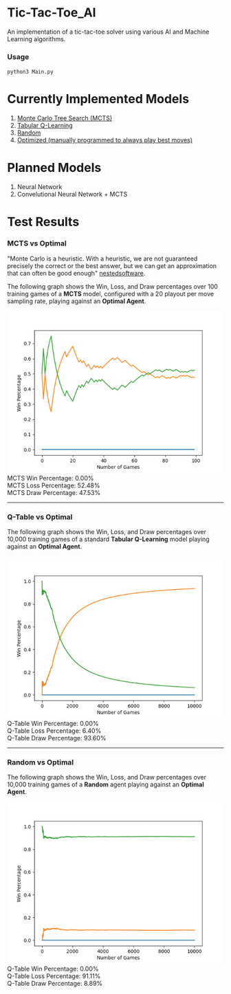 # Tic-Tac-Toe_AI  
An implementation of a tic-tac-toe solver using various AI and Machine Learning algorithms.  
  
### Usage  
```  
python3 Main.py  
```  
  
# Currently Implemented Models  
1. [Monte Carlo Tree Search (MCTS)](#mcts-vs-optimal)  
2. [Tabular Q-Learning](#q-table-vs-optimal)
3. [Random](#random-vs-optimal)  
4. [Optimized (manually programmed to always play best moves)](https://xkcd.com/832/) 
  
# Planned Models   
1. Neural Network  
2. Convelutional Neural Network + MCTS  
  
  
# Test Results  
  
### MCTS vs Optimal
  
"Monte Carlo is a heuristic. With a heuristic, we are not guaranteed precisely the correct or the best answer, but we can get an approximation that can often be good enough" [nestedsoftware](https://nestedsoftware.com/2019/08/07/tic-tac-toe-with-mcts-2h5k.152104.html).  
  
The following graph shows the Win, Loss, and Draw percentages over 100 training games of a **MCTS** model, configured with a 20 playout per move sampling rate, playing against an **Optimal Agent**.  
  
![cumulative_accuracy](MCTS_vs_Optimal-Cumulative_Accuracy.png)    
MCTS Win Percentage: 0.00%     
MCTS Loss Percentage: 52.48%     
MCTS Draw Percentage: 47.53%  
***  
### Q-Table vs Optimal  
  
The following graph shows the Win, Loss, and Draw percentages over 10,000 training games of a standard **Tabular Q-Learning** model playing against an **Optimal Agent**.  
  
![cumulative_accuracy](Q-Table_vs_Optimal-Cumulative_Accuracy.png)    
Q-Table Win Percentage: 0.00%      
Q-Table Loss Percentage: 6.40%       
Q-Table Draw Percentage: 93.60%  
***  
### Random vs Optimal  
  
The following graph shows the Win, Loss, and Draw percentages over 10,000 training games of a **Random** agent playing against an **Optimal Agent**.  
  
![cumulative_accuracy](Random_vs_Optimal-Cumulative_Accuracy.png)    
Q-Table Win Percentage: 0.00%      
Q-Table Loss Percentage: 91.11%       
Q-Table Draw Percentage: 8.89%
